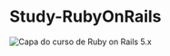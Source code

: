 # Study-RubyOnRails

![Capa do curso de Ruby on Rails 5.x](https://cdn-images-1.medium.com/max/1600/1*OZCuYAREKtSJHzfl4FYlvQ.jpeg)
